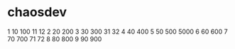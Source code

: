 # chaosdev

1
10
100
11
12
2
20
200
3
30
300
31
32
4
40
400
5
50
500
5000
6
60
600
7
70
700
71
72
8
80
800
9
90
900
